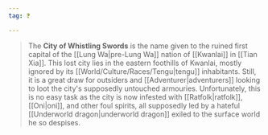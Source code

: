 ```yaml
---
tag: ❓

---
```

> The **City of Whistling Swords** is the name given to the ruined first capital of the [[Lung Wa|pre-Lung Wa]] nation of [[Kwanlai]] in [[Tian Xia]]. This lost city lies in the eastern foothills of Kwanlai, mostly ignored by its [[World/Culture/Races/Tengu|tengu]] inhabitants. Still, it is a great draw for outsiders and [[Adventurer|adventurers]] looking to loot the city's supposedly untouched armouries. Unfortunately, this is no easy task as the city is now infested with [[Ratfolk|ratfolk]], [[Oni|oni]], and other foul spirits, all supposedly led by a hateful [[Underworld dragon|underworld dragon]] exiled to the surface world he so despises.







